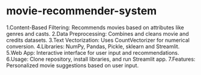 # movie-recommender-system
1.Content-Based Filtering: Recommends movies based on attributes like genres and casts.
2.Data Preprocessing: Combines and cleans movie and credits datasets.
3.Text Vectorization: Uses CountVectorizer for numerical conversion.
4.Libraries: NumPy, Pandas, Pickle, sklearn and Streamlit.
5.Web App: Interactive interface for user input and recommendations.
6.Usage: Clone repository, install libraries, and run Streamlit app.
7.Features: Personalized movie suggestions based on user input.
